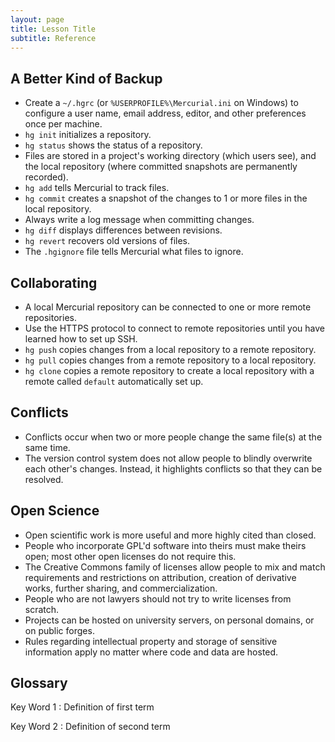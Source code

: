 ```yaml
---
layout: page
title: Lesson Title
subtitle: Reference
---
```

## A Better Kind of Backup

*   Create a `~/.hgrc`
    (or `%USERPROFILE%\Mercurial.ini` on Windows) to configure a user name,
    email address, editor, and other preferences once per machine.
*   `hg init` initializes a repository.
*   `hg status` shows the status of a repository.
*   Files are stored in a project's working directory (which users see),
    and the local repository (where committed snapshots are permanently recorded).
*   `hg add` tells Mercurial to track files.
*   `hg commit` creates a snapshot of the changes to 1 or more files in the local repository.
*   Always write a log message when committing changes.
*   `hg diff` displays differences between revisions.
*   `hg revert` recovers old versions of files.
*   The `.hgignore` file tells Mercurial what files to ignore.

## Collaborating

*   A local Mercurial repository can be connected to one or more remote repositories.
*   Use the HTTPS protocol to connect to remote repositories
    until you have learned how to set up SSH.
*   `hg push` copies changes from a local repository to a remote repository.
*   `hg pull` copies changes from a remote repository to a local repository.
*   `hg clone` copies a remote repository to create a local repository
    with a remote called `default` automatically set up.

## Conflicts

*   Conflicts occur when two or more people change the same file(s) at
    the same time.
*   The version control system does not allow people to blindly
    overwrite each other's changes. Instead, it highlights conflicts
    so that they can be resolved.

## Open Science

*   Open scientific work is more useful and more highly cited than closed.
*   People who incorporate GPL'd software into theirs must make theirs open;
    most other open licenses do not require this.
*   The Creative Commons family of licenses allow people to mix and match
    requirements and restrictions on attribution,
    creation of derivative works,
    further sharing,
    and commercialization.
*   People who are not lawyers should not try to write licenses from scratch.
*   Projects can be hosted on university servers,
    on personal domains,
    or on public forges.
*   Rules regarding intellectual property and storage of sensitive information apply
    no matter where code and data are hosted.

## Glossary

Key Word 1
:   Definition of first term

Key Word 2
:   Definition of second term
